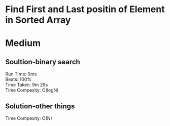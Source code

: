 Find First and Last positin of Element in Sorted Array
=========
# Medium
## Soultion-binary search
Run Time: 0ms        
Beats: 100%      
Time Taken: 9m 29s      
Time Compexity: O(logN)

## Solution-other things  
Time Compexity: O(N)
